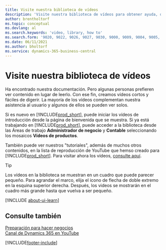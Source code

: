 ```yaml
---
title: Visite nuestra biblioteca de vídeos
description: 'Visite nuestra biblioteca de vídeos para obtener ayuda, desde vídeos de introducción que ilustran tareas comunes de "cómo hacer" hasta vídeos de productos temáticos.'
author: brentholtorf
ms.topic: conceptual
ms.devlang: al
ms.search.keywords: 'video, library, how to'
ms.search.form: '9020, 9022, 9026, 9027, 9030, 9000, 9009, 9004, 9005, 9024, 9006, 9007, 9010, 9016, 9017'
ms.date: 06/11/2021
ms.author: bholtorf
ms.service: dynamics-365-business-central
---
```

# <a name="visit-our-video-library"></a>Visite nuestra biblioteca de vídeos

Ha encontrado nuestra documentación. Pero algunas personas prefieren ver contenido en lugar de leerlo. Con ese fin, creamos vídeos cortos y fáciles de digerir. La mayoría de los vídeos complementan nuestra asistencia al usuario y algunos de ellos se pueden ver solos.  

Si es nuevo en [!INCLUDE[prod_short](includes/prod_short.md)], puede iniciar los vídeos de introducción desde la página de bienvenida que se muestra. Si ya está trabajando en [!INCLUDE[prod_short](includes/prod_short.md)], puede acceder a la biblioteca desde las Áreas de trabajo **Administrador de negocio** y **Contable** seleccionando los mosaicos **Vídeos de productos**.  

También puede ver nuestros "tutoriales", además de muchos otros contenidos, en la lista de reproducción de YouTube que hemso creado para [!INCLUDE[prod_short](includes/prod_short.md)]. Para visitar ahora los vídeos, [consulte aquí](https://go.microsoft.com/fwlink/?linkid=851533).

> [!Tip]  
> Los vídeos en la biblioteca se muestran en un cuadro que puede parecer pequeño. Para agrandar el marco, elija el icono de flecha de doble extremo en la esquina superior derecha. Después, los videos se mostrarán en el cuadro más grande hasta que vuelva a ser pequeño.

[!INCLUDE [about-ui-learn](includes/about-ui-learn.md)]

## <a name="see-also"></a>Consulte también

[Preparación para hacer negocios](ui-get-ready-business.md)  
[Canal de Dynamics 365 en YouTube](https://www.youtube.com/channel/UCJGCg4rB3QSs8y_1FquelBQ)  


[!INCLUDE[footer-include](includes/footer-banner.md)]
